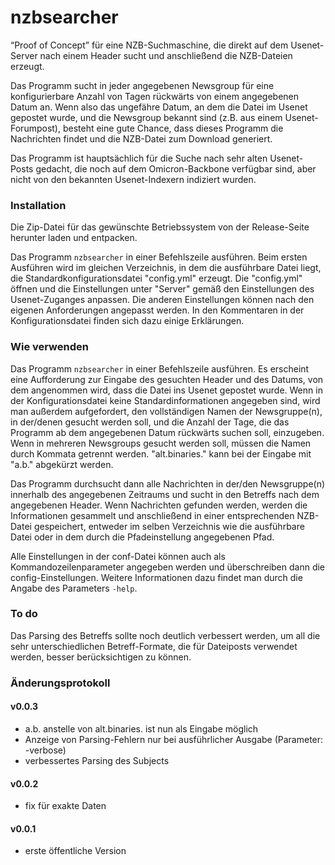 # nzbsearcher
 “Proof of Concept” für eine NZB-Suchmaschine, die direkt auf dem Usenet-Server nach einem Header sucht und anschließend die NZB-Dateien erzeugt.
 
 Das Programm sucht in jeder angegebenen Newsgroup für eine konfigurierbare Anzahl von Tagen rückwärts von einem angegebenen Datum an.
 Wenn also das ungefähre Datum, an dem die Datei im Usenet gepostet wurde, und die Newsgroup bekannt sind (z.B. aus einem Usenet-Forumpost), besteht eine gute Chance, dass dieses Programm die Nachrichten findet und die NZB-Datei zum Download generiert.

 Das Programm ist hauptsächlich für die Suche nach sehr alten Usenet-Posts gedacht, die noch auf dem Omicron-Backbone verfügbar sind, aber nicht von den bekannten Usenet-Indexern indiziert wurden.

### Installation
 Die Zip-Datei für das gewünschte Betriebssystem von der Release-Seite herunter laden und entpacken.
 
 Das Programm `nzbsearcher` in einer Befehlszeile ausführen. Beim ersten Ausführen wird im gleichen Verzeichnis, in dem die ausführbare Datei liegt, die Standardkonfigurationsdatei "config.yml" erzeugt.
 Die "config.yml" öffnen und die Einstellungen unter "Server" gemäß den Einstellungen des Usenet-Zuganges anpassen. Die anderen Einstellungen können nach den eigenen Anforderungen angepasst werden. In den Kommentaren in der Konfigurationsdatei finden sich dazu einige Erklärungen.

### Wie verwenden
 Das Programm `nzbsearcher` in einer Befehlszeile ausführen. Es erscheint eine Aufforderung zur Eingabe des gesuchten Header und des Datums, von dem angenommen wird, dass die Datei ins Usenet gepostet wurde.
 Wenn in der Konfigurationsdatei keine Standardinformationen angegeben sind, wird man außerdem aufgefordert, den vollständigen Namen der Newsgruppe(n), in der/denen gesucht werden soll, und die Anzahl der Tage, die das Programm ab dem angegebenen Datum rückwärts suchen soll, einzugeben. Wenn in mehreren Newsgroups gesucht werden soll, müssen die Namen durch Kommata getrennt werden. "alt.binaries." kann bei der Eingabe mit "a.b." abgekürzt werden.
 
 Das Programm durchsucht dann alle Nachrichten in der/den Newsgruppe(n) innerhalb des angegebenen Zeitraums und sucht in den Betreffs nach dem angegebenen Header. Wenn Nachrichten gefunden werden, werden die Informationen gesammelt und anschließend in einer entsprechenden NZB-Datei gespeichert, entweder im selben Verzeichnis wie die ausführbare Datei oder in dem durch die Pfadeinstellung angegebenen Pfad.
 
 Alle Einstellungen in der conf-Datei können auch als Kommandozeilenparameter angegeben werden und überschreiben dann die config-Einstellungen. Weitere Informationen dazu findet man durch die Angabe des Parameters `-help`.

### To do
 Das Parsing des Betreffs sollte noch deutlich verbessert werden, um all die sehr unterschiedlichen Betreff-Formate, die für Dateiposts verwendet werden, besser berücksichtigen zu können.

### Änderungsprotokoll

#### v0.0.3
 - a.b. anstelle von alt.binaries. ist nun als Eingabe möglich
 - Anzeige von Parsing-Fehlern nur bei ausführlicher Ausgabe (Parameter: -verbose)
 - verbessertes Parsing des Subjects 

#### v0.0.2
 - fix für exakte Daten

 #### v0.0.1
 - erste öffentliche Version
